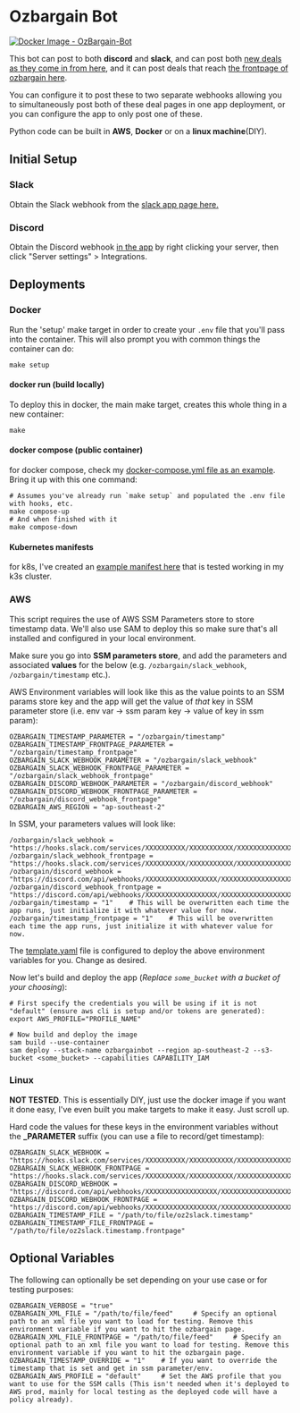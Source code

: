 # Ozbargain Bot

[![Docker Image - OzBargain-Bot](https://github.com/samis-group/ozbargain-bot/actions/workflows/docker-image.yaml/badge.svg)](https://github.com/samis-group/ozbargain-bot/actions/workflows/docker-image.yaml)

This bot can post to both **discord** and **slack**, and can post both [new deals as they come in from here](https://www.ozbargain.com.au/deals), and it can post deals that reach [the frontpage of ozbargain here](https://www.ozbargain.com.au/).

You can configure it to post these to two separate webhooks allowing you to simultaneously post both of these deal pages in one app deployment, or you can configure the app to only post one of these.

Python code can be built in **AWS**, **Docker** or on a **linux machine**(DIY).

## Initial Setup

### Slack

Obtain the Slack webhook from the [slack app page here.](https://api.slack.com/apps)

### Discord

Obtain the Discord webhook [in the app](https://discord.com/app) by right clicking your server, then click "Server settings" > Integrations.

## Deployments

### Docker

Run the 'setup' make target in order to create your `.env` file that you'll pass into the container. This will also prompt you with common things the container can do:

```shell
make setup
```

#### docker run (build locally)

To deploy this in docker, the main make target, creates this whole thing in a new container:

```shell
make
```

#### docker compose (public container)

for docker compose, check my [docker-compose.yml file as an example](examples/docker-compose.yml). Bring it up with this one command:

```shell
# Assumes you've already run `make setup` and populated the .env file with hooks, etc.
make compose-up
# And when finished with it
make compose-down
```

#### Kubernetes manifests

for k8s, I've created an [example manifest here](examples/k8s.yaml) that is tested working in my k3s cluster.

### AWS

This script requires the use of AWS SSM Parameters store to store timestamp data. We'll also use SAM to deploy this so make sure that's all installed and configured in your local environment.

Make sure you go into **SSM parameters store**, and add the parameters and associated **values** for the below (e.g. `/ozbargain/slack_webhook`, `/ozbargain/timestamp` etc.).

AWS Environment variables will look like this as the value points to an SSM params store key and the app will get the value of *that* key in SSM parameter store (i.e. env var -> ssm param key -> value of key in ssm param):

```shell
OZBARGAIN_TIMESTAMP_PARAMETER = "/ozbargain/timestamp"
OZBARGAIN_TIMESTAMP_FRONTPAGE_PARAMETER = "/ozbargain/timestamp_frontpage"
OZBARGAIN_SLACK_WEBHOOK_PARAMETER = "/ozbargain/slack_webhook"
OZBARGAIN_SLACK_WEBHOOK_FRONTPAGE_PARAMETER = "/ozbargain/slack_webhook_frontpage"
OZBARGAIN_DISCORD_WEBHOOK_PARAMETER = "/ozbargain/discord_webhook"
OZBARGAIN_DISCORD_WEBHOOK_FRONTPAGE_PARAMETER = "/ozbargain/discord_webhook_frontpage"
OZBARGAIN_AWS_REGION = "ap-southeast-2"
```

In SSM, your parameters values will look like:

```shell
/ozbargain/slack_webhook = "https://hooks.slack.com/services/XXXXXXXXXX/XXXXXXXXXXX/XXXXXXXXXXXXXXXXXXXXXXXXXX"
/ozbargain/slack_webhook_frontpage = "https://hooks.slack.com/services/XXXXXXXXXX/XXXXXXXXXXX/XXXXXXXXXXXXXXXXXXXXXXXXXX"
/ozbargain/discord_webhook = "https://discord.com/api/webhooks/XXXXXXXXXXXXXXXXXX/XXXXXXXXXXXXXXXXXXXXXXXXXXXX"
/ozbargain/discord_webhook_frontpage = "https://discord.com/api/webhooks/XXXXXXXXXXXXXXXXXX/XXXXXXXXXXXXXXXXXXXXXXXXXXXX"
/ozbargain/timestamp = "1"    # This will be overwritten each time the app runs, just initialize it with whatever value for now.
/ozbargain/timestamp_frontpage = "1"    # This will be overwritten each time the app runs, just initialize it with whatever value for now.
```

The [template.yaml](template.yaml) file is configured to deploy the above environment variables for you. Change as desired.

Now let's build and deploy the app (*Replace `some_bucket` with a bucket of your choosing*):

```shell
# First specify the credentials you will be using if it is not "default" (ensure aws cli is setup and/or tokens are generated):
export AWS_PROFILE="PROFILE_NAME"

# Now build and deploy the image
sam build --use-container
sam deploy --stack-name ozbargainbot --region ap-southeast-2 --s3-bucket <some_bucket> --capabilities CAPABILITY_IAM
```

### Linux

**NOT TESTED**. This is essentially DIY, just use the docker image if you want it done easy, I've even built you make targets to make it easy. Just scroll up.

Hard code the values for these keys in the environment variables without the **_PARAMETER** suffix (you can use a file to record/get timestamp):

```shell
OZBARGAIN_SLACK_WEBHOOK = "https://hooks.slack.com/services/XXXXXXXXXX/XXXXXXXXXXX/XXXXXXXXXXXXXXXXXXXXXXXXXX"
OZBARGAIN_SLACK_WEBHOOK_FRONTPAGE = "https://hooks.slack.com/services/XXXXXXXXXX/XXXXXXXXXXX/XXXXXXXXXXXXXXXXXXXXXXXXXX"
OZBARGAIN_DISCORD_WEBHOOK = "https://discord.com/api/webhooks/XXXXXXXXXXXXXXXXXX/XXXXXXXXXXXXXXXXXXXXXXXXXXXX"
OZBARGAIN_DISCORD_WEBHOOK_FRONTPAGE = "https://discord.com/api/webhooks/XXXXXXXXXXXXXXXXXX/XXXXXXXXXXXXXXXXXXXXXXXXXXXX"
OZBARGAIN_TIMESTAMP_FILE = "/path/to/file/oz2slack.timestamp"
OZBARGAIN_TIMESTAMP_FILE_FRONTPAGE = "/path/to/file/oz2slack.timestamp.frontpage"
```

## Optional Variables

The following can optionally be set depending on your use case or for testing purposes:

```shell
OZBARGAIN_VERBOSE = "true"
OZBARGAIN_XML_FILE = "/path/to/file/feed"     # Specify an optional path to an xml file you want to load for testing. Remove this environment variable if you want to hit the ozbargain page.
OZBARGAIN_XML_FILE_FRONTPAGE = "/path/to/file/feed"     # Specify an optional path to an xml file you want to load for testing. Remove this environment variable if you want to hit the ozbargain page.
OZBARGAIN_TIMESTAMP_OVERRIDE = "1"    # If you want to override the timestamp that is set and get in ssm parameter/env.
OZBARGAIN_AWS_PROFILE = "default"     # Set the AWS profile that you want to use for the SSM calls (This isn't needed when it's deployed to AWS prod, mainly for local testing as the deployed code will have a policy already).
```
